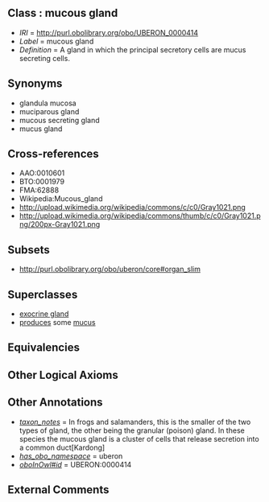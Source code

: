 
## Class : mucous gland

 * *IRI* = http://purl.obolibrary.org/obo/UBERON_0000414
 * *Label* = mucous gland
 * *Definition* = A gland in which the principal secretory cells are mucus secreting cells.

## Synonyms

 * glandula mucosa
 * muciparous gland
 * mucous secreting gland
 * mucus gland

## Cross-references

 * AAO:0010601
 * BTO:0001979
 * FMA:62888
 * Wikipedia:Mucous_gland
 * http://upload.wikimedia.org/wikipedia/commons/c/c0/Gray1021.png
 * http://upload.wikimedia.org/wikipedia/commons/thumb/c/c0/Gray1021.png/200px-Gray1021.png

## Subsets

 * http://purl.obolibrary.org/obo/uberon/core#organ_slim

## Superclasses

 * [exocrine gland](../../UBERON/65/UBERON_0002365.md)
 * [produces](../../RO/00/RO_0003000.md) some [mucus](../../UBERON/12/UBERON_0000912.md)

## Equivalencies


## Other Logical Axioms


## Other Annotations

 * *[taxon_notes](../../UBPROP/08/UBPROP_0000008.md)* = In frogs and salamanders, this is the smaller of the two types of gland, the other being the granular (poison) gland. In these species the mucous gland is a cluster of cells that release secretion into a common duct[Kardong]
 * *[has_obo_namespace](../../ce/oboInOwl#hasOBONamespace.md)* = uberon
 * *[oboInOwl#id](../../id/oboInOwl#id.md)* = UBERON:0000414

## External Comments

